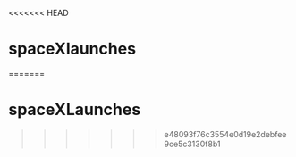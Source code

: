 <<<<<<< HEAD
# spaceXlaunches
=======
# spaceXLaunches
>>>>>>> e48093f76c3554e0d19e2debfee9ce5c3130f8b1
